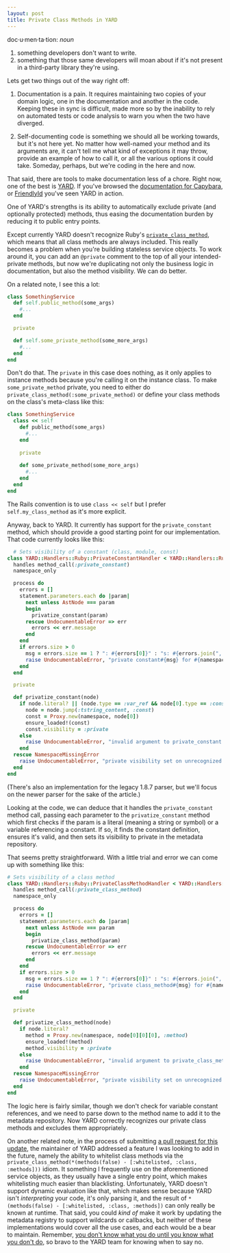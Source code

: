 ```yaml
---
layout: post
title: Private Class Methods in YARD
---
```


doc·u·men·ta·tion:
_noun_

1. something developers don't want to write.
2. something that those same developers will moan about if it's not present in a third-party library they're using.

Lets get two things out of the way right off:

1. Documentation is a pain. It requires maintaining two copies of your domain logic, one in the documentation and another in the code. Keeping these in sync is difficult, made more so by the inability to rely on automated tests or code analysis to warn you when the two have diverged.

2. Self-documenting code is something we should all be working towards, but it's not here yet. No matter how well-named your method and its arguments are, it can't tell me what kind of exceptions it may throw, provide an example of how to call it, or all the various options it could take. Someday, perhaps, but we're coding in the here and now.

That said, there are tools to make documentation less of a chore. Right now, one of the best is [YARD](http://yardoc.org/). If you've browsed the [documentation for Capybara](http://rubydoc.info/github/jnicklas/capybara/master/frames/file/README.md), or [FriendlyId](http://norman.github.io/friendly_id/file.Guide.html) you've seen YARD in action.

One of YARD's strengths is its ability to automatically exclude private (and optionally protected) methods, thus easing the documentation burden by reducing it to public entry points.

Except currently YARD doesn't recognize Ruby's [`private_class_method`](http://ruby-doc.org/core-2.1.0/Module.html#method-i-private_class_method), which means that all class methods are always included. This really becomes a problem when you're building stateless service objects. To work around it, you can add an `@private` comment to the top of all your intended-private methods, but now we're duplicating not only the business logic in documentation, but also the method visibility. We can do better.

On a related note, I see this a lot:

```ruby
class SomethingService
  def self.public_method(some_args)
    #...
  end

  private

  def self.some_private_method(some_more_args)
    #...
  end
end
```

Don't do that. The `private` in this case does nothing, as it only applies to instance methods because you're calling it on the instance class. To make `some_private_method` private, you need to either do `private_class_method(:some_private_method)` or define your class methods on the class's meta-class like this:

```ruby
class SomethingService
  class << self
    def public_method(some_args)
      #...
    end
  
    private
  
    def some_private_method(some_more_args)
      #...
    end
  end
end
```

The Rails convention is to use `class << self` but I prefer `self.my_class_method` as it's more explicit.

Anyway, back to YARD. It currently has support for the `private_constant` method, which should provide a good starting point for our implementation. That code currently looks like this:

```ruby
  # Sets visibility of a constant (class, module, const)
class YARD::Handlers::Ruby::PrivateConstantHandler < YARD::Handlers::Ruby::Base
  handles method_call(:private_constant)
  namespace_only

  process do
    errors = []
    statement.parameters.each do |param|
      next unless AstNode === param
      begin
        privatize_constant(param)
      rescue UndocumentableError => err
        errors << err.message
      end
    end
    if errors.size > 0
      msg = errors.size == 1 ? ": #{errors[0]}" : "s: #{errors.join(", ")}"
      raise UndocumentableError, "private constant#{msg} for #{namespace.path}"
    end
  end

  private

  def privatize_constant(node)
    if node.literal? || (node.type == :var_ref && node[0].type == :const)
      node = node.jump(:tstring_content, :const)
      const = Proxy.new(namespace, node[0])
      ensure_loaded!(const)
      const.visibility = :private
    else
      raise UndocumentableError, "invalid argument to private_constant: #{node.source}"
    end
  rescue NamespaceMissingError
    raise UndocumentableError, "private visibility set on unrecognized constant: #{node[0]}"
  end
end
```

(There's also an implementation for the legacy 1.8.7 parser, but we'll focus on the newer parser for the sake of the article.)

Looking at the code, we can deduce that it handles the `private_constant` method call, passing each parameter to the `privatize_constant` method which first checks if the param is a literal (meaning a string or symbol) or a variable referencing a constant. If so, it finds the constant definition, ensures it's valid, and then sets its visibility to private in the metadata repository.

That seems pretty straightforward. With a little trial and error we can come up with something like this:

```ruby
# Sets visibility of a class method
class YARD::Handlers::Ruby::PrivateClassMethodHandler < YARD::Handlers::Ruby::Base
  handles method_call(:private_class_method)
  namespace_only

  process do
    errors = []
    statement.parameters.each do |param|
      next unless AstNode === param
      begin
        privatize_class_method(param)
      rescue UndocumentableError => err
        errors << err.message
      end
    end
    if errors.size > 0
      msg = errors.size == 1 ? ": #{errors[0]}" : "s: #{errors.join(", ")}"
      raise UndocumentableError, "private class_method#{msg} for #{namespace.path}"
    end
  end

  private

  def privatize_class_method(node)
    if node.literal?
      method = Proxy.new(namespace, node[0][0][0], :method)
      ensure_loaded!(method)
      method.visibility = :private
    else
      raise UndocumentableError, "invalid argument to private_class_method: #{node.source}"
    end
  rescue NamespaceMissingError
    raise UndocumentableError, "private visibility set on unrecognized method: #{node[0]}"
  end
end
```

The logic here is fairly similar, though we don't check for variable constant references, and we need to parse down to the method name to add it to the metadata repository. Now YARD correctly recognizes our private class methods and excludes them appropriately.

On another related note, in the process of submitting [a pull request for this update](https://github.com/lsegal/yard/pull/747), the maintainer of YARD addressed a feature I was looking to add in the future, namely the ability to whitelist class methods via the `private_class_method(*(methods(false) - [:whitelisted, :class, :methods]))` idiom. It something I frequently use on the aforementioned service objects, as they usually have a single entry point, which makes whitelisting much easier than blacklisting. Unfortunately, YARD doesn't support dynamic evaluation like that, which makes sense because YARD isn't _interpreting_ your code, it's only parsing it, and the result of `*(methods(false) - [:whitelisted, :class, :methods])` can only really be known at runtime. That said, you could _kind of_ make it work by updating the metadata registry to support wildcards or callbacks, but neither of these implementations would cover all the use cases, and each would be a bear to maintain. Remember, [you don't know what you do until you know what you don't do](http://blogs.msdn.com/b/oldnewthing/archive/2007/03/21/1922203.aspx), so bravo to the YARD team for knowing when to say no.
